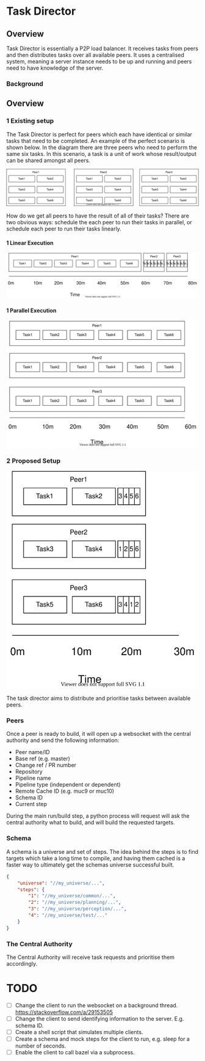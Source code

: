 # Task Director

## Overview

Task Director is essentially a P2P load balancer. It receives tasks from peers and then distributes tasks over all available peers. It uses a centralised system, meaning a server instance needs to be up and running and peers need to have knowledge of the server.

### Background

## Overview

### 1 Existing setup

The Task Director is perfect for peers which each have identical or similar tasks that need to be completed. An example of the perfect scenario is shown below. In the diagram there are three peers who need to perform the same six tasks. In this scenario, a task is a unit of work whose result/output can be shared amongst all peers.

![Overview](docs/images/1_Overview.svg)

How do we get all peers to have the result of all of their tasks? There are two obvious ways: schedule the each peer to run their tasks in parallel, or schedule each peer to run their tasks linearly.

#### 1 Linear Execution

![Linear](docs/images/1_Linear_Example.svg)

#### 1 Parallel Execution

![Parallel](docs/images/1_Parallel_Example.svg)

### 2 Proposed Setup

![Task Director](docs/images/2_Task_Director.svg)

The task director aims to distribute and prioritise tasks between available peers.

### Peers

Once a peer is ready to build, it will open up a websocket with the central authority and send the following information:

- Peer name/ID
- Base ref (e.g. master)
- Change ref / PR number
- Repository
- Pipeline name
- Pipeline type (independent or dependent)
- Remote Cache ID (e.g. muc9 or muc10)
- Schema ID
- Current step

During the main run/build step, a python process will request will ask the central authority what to build, and will build the requested targets.

### Schema

A schema is a universe and set of steps. The idea behind the steps is to find targets which take a long time to compile, and having them cached is a faster way to ultimately get the schemas universe successful built.

```json
{
	"universe": "//my_universe/...",
	"steps": {
		"1": "//my_universe/common/...",
		"2": "//my_universe/planning/...",
		"3": "//my_universe/perception/...",
		"4": "//my_universe/test/..."
	}
}
```

### The Central Authority

The Central Authority will receive task requests and prioritise them accordingly.

# TODO

- [ ] Change the client to run the websocket on a background thread. https://stackoverflow.com/a/29153505
- [ ] Change the client to send identifying information to the server. E.g. schema ID.
- [ ] Create a shell script that simulates multiple clients.
- [ ] Create a schema and mock steps for the client to run, e.g. sleep for a number of seconds.
- [ ] Enable the client to call bazel via a subprocess.
